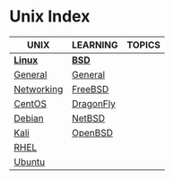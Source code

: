 # Unix Index

|UNIX|LEARNING|TOPICS|
|---|---|---|
|[**Linux**](linux-index)|[**BSD**](bsd-index)||
|[General](unix/linux/linux-general)|[General](unix/bsd/bsd-general) ||
|[Networking](unix/linux/linux-networking)|[FreeBSD](unix/bsd/bsd-freebsd)||
|[CentOS](unix/linux/linux-centos)|[DragonFly](unix/bsd/bsd-dragonfly)||
|[Debian](unix/linux/linux-debian)|[NetBSD](unix/bsd/bsd-netbsd)||
|[Kali](unix/linux/linux-kali)|[OpenBSD](unix/bsd/bsd-openbsd)||
|[RHEL](unix/linux/linux-rhel)|||
|[Ubuntu](unix/linux/linux-ubuntu)|||
